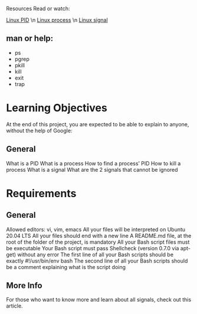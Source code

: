 Resources
Read or watch:

[Linux PID](http://www.linfo.org/pid.html) \n
[Linux process](https://www.thegeekstuff.com/2012/03/linux-processes-environment/) \n
[Linux signal](https://www.thegeekstuff.com/2012/03/linux-signals-fundamentals/)

## man or help:
* ps
* pgrep
* pkill
* kill
* exit
* trap

# Learning Objectives
At the end of this project, you are expected to be able to explain to anyone, without the help of Google:

## General
What is a PID
What is a process
How to find a process’ PID
How to kill a process
What is a signal
What are the 2 signals that cannot be ignored
# Requirements
## General
Allowed editors: vi, vim, emacs
All your files will be interpreted on Ubuntu 20.04 LTS
All your files should end with a new line
A README.md file, at the root of the folder of the project, is mandatory
All your Bash script files must be executable
Your Bash script must pass Shellcheck (version 0.7.0 via apt-get) without any error
The first line of all your Bash scripts should be exactly #!/usr/bin/env bash
The second line of all your Bash scripts should be a comment explaining what is the script doing
## More Info
For those who want to know more and learn about all signals, check out this article.
